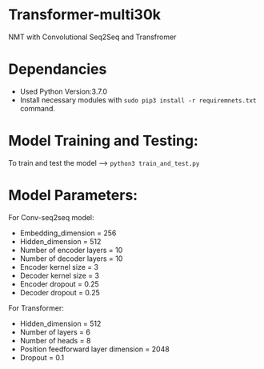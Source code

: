 # Transformer-multi30k
NMT with Convolutional Seq2Seq and Transfromer
# Dependancies
* Used Python Version:3.7.0
* Install necessary modules with `sudo pip3 install -r requiremnets.txt` command.
# Model Training and Testing:
To train and test the model --> `python3 train_and_test.py`
# Model Parameters:
For Conv-seq2seq model:
  * Embedding_dimension = 256
  * Hidden_dimension = 512
  * Number of encoder layers = 10
  * Number of decoder layers = 10
  * Encoder kernel size = 3
  * Decoder kernel size = 3
  * Encoder dropout = 0.25
  * Decoder dropout = 0.25
  
For Transformer:
  * Hidden_dimension = 512
  * Number of layers = 6
  * Number of heads = 8
  * Position feedforward layer dimension = 2048
  * Dropout = 0.1
  
  

